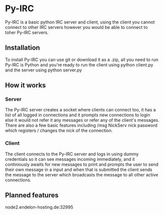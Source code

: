 # Py-IRC
Py-IRC is a basic python IRC server and client, using the client you cannot connect to other IRC servers however you would be able to connect to toher Py-IRC servers.
## Installation
To install Py-IRC you can use git or download it as a .zip, all you need to run Py-IRC is Python and you're ready to run the client using python client.py and the server using python server.py
## How it works
### Server
The Py-IRC server creates a socket where clients can connect too, it has a list of all logged in connections and it prompts new connections to login else it would not refer it any messages or refer any of the client's messages. There are also a few basic features including /msg NickServ nick password which registers / changes the nick of the connection.
### Client
The client connects to the Py-IRC server and logs in using dummy credentials so it can see messages incoming immediately, and it continiously awaits for new messages to print and prompts the user to send their own message in a input and when that is submitted the client sends the message to the server which broadcasts the message to all other active connections.
## Planned features

node2.endelon-hosting.de:32995
